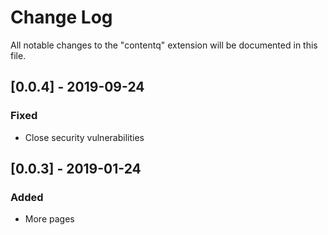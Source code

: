 # Change Log
All notable changes to the "contentq" extension will be documented in this file.

## [0.0.4] - 2019-09-24
### Fixed
- Close security vulnerabilities

## [0.0.3] - 2019-01-24
### Added
- More pages